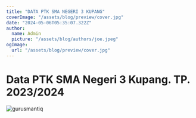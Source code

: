 ```yaml
---
title: "DATA PTK SMA NEGERI 3 KUPANG"
coverImage: "/assets/blog/preview/cover.jpg"
date: "2024-05-06T05:35:07.322Z"
author:
  name: Admin
  picture: "/assets/blog/authors/joe.jpeg"
ogImage:
  url: "/assets/blog/preview/cover.jpg"
---
```


# Data PTK SMA Negeri 3 Kupang. TP. 2023/2024

![gurusmantiq](/img/gurusmantiq.jgp)